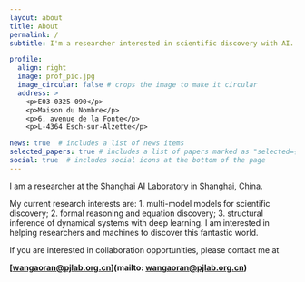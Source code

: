 ```yaml
---
layout: about
title: About
permalink: /
subtitle: I'm a researcher interested in scientific discovery with AI. Let's discover the world!

profile:
  align: right
  image: prof_pic.jpg
  image_circular: false # crops the image to make it circular
  address: >
    <p>E03-0325-090</p>
    <p>Maison du Nombre</p>
    <p>6, avenue de la Fonte</p>
    <p>L-4364 Esch-sur-Alzette</p>

news: true  # includes a list of news items
selected_papers: true # includes a list of papers marked as "selected={true}"
social: true  # includes social icons at the bottom of the page
---
```


I am a researcher at the Shanghai AI Laboratory in Shanghai, China.

My current research interests are: 1. multi-model models for scientific discovery; 2. formal reasoning and equation discovery; 3. structural inference of dynamical systems with deep learning. I am interested in helping researchers and machines to discover this fantastic world.

If you are interested in collaboration opportunities, please contact me at

**[wangaoran@pjlab.org.cn](mailto: wangaoran@pjlab.org.cn)**